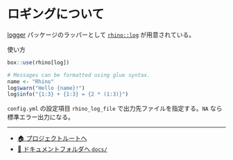 # ロギングについて

[logger](https://daroczig.github.io/logger/) パッケージのラッパーとして
[`rhino::log`](https://appsilon.github.io/rhino/reference/log.html) が用意されている。

使い方

```r
box::use(rhino[log])

# Messages can be formatted using glue syntax.
name <- "Rhino"
log$warn("Hello {name}!")
log$info("{1:3} + {1:3} = {2 * (1:3)}")
```

`config.yml` の設定項目 `rhino_log_file` で出力先ファイルを指定する。`NA` なら標準エラー出力になる。

---

- [🏠 プロジェクトルートへ](https://github.com/terashim/rhino-training)
- [📗 ドキュメントフォルダへ `docs/`](./)
